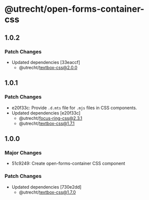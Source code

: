 # @utrecht/open-forms-container-css

## 1.0.2

### Patch Changes

- Updated dependencies [33eaccf]
  - @utrecht/textbox-css@2.0.0

## 1.0.1

### Patch Changes

- e20f33c: Provide `.d.mts` file for `.mjs` files in CSS components.
- Updated dependencies [e20f33c]
  - @utrecht/focus-ring-css@2.3.1
  - @utrecht/textbox-css@1.7.1

## 1.0.0

### Major Changes

- 51c9249: Create open-forms-container CSS component

### Patch Changes

- Updated dependencies [730e2dd]
  - @utrecht/textbox-css@1.7.0
